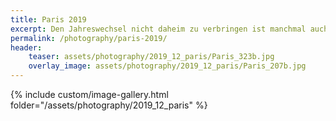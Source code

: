 ```yaml
---
title: Paris 2019
excerpt: Den Jahreswechsel nicht daheim zu verbringen ist manchmal auch ganz schön, und so ging es rund um Silvester 2019 in die französische Hauptstadt.  
permalink: /photography/paris-2019/
header:
    teaser: assets/photography/2019_12_paris/Paris_323b.jpg
    overlay_image: assets/photography/2019_12_paris/Paris_207b.jpg
---
```


{% include custom/image-gallery.html folder="/assets/photography/2019_12_paris" %}